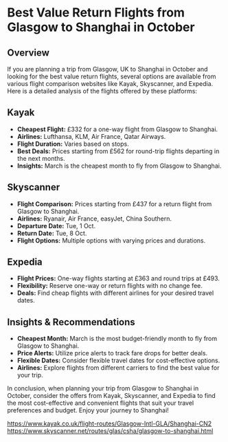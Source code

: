 # Best Value Return Flights from Glasgow to Shanghai in October

## Overview
If you are planning a trip from Glasgow, UK to Shanghai in October and looking for the best value return flights, several options are available from various flight comparison websites like Kayak, Skyscanner, and Expedia. Here is a detailed analysis of the flights offered by these platforms:

## Kayak
- **Cheapest Flight:** £332 for a one-way flight from Glasgow to Shanghai.
- **Airlines:** Lufthansa, KLM, Air France, Qatar Airways.
- **Flight Duration:** Varies based on stops.
- **Best Deals:** Prices starting from £562 for round-trip flights departing in the next months.
- **Insights:** March is the cheapest month to fly from Glasgow to Shanghai.

## Skyscanner
- **Flight Comparison:** Prices starting from £437 for a return flight from Glasgow to Shanghai.
- **Airlines:** Ryanair, Air France, easyJet, China Southern.
- **Departure Date:** Tue, 1 Oct.
- **Return Date:** Tue, 8 Oct.
- **Flight Options:** Multiple options with varying prices and durations.

## Expedia
- **Flight Prices:** One-way flights starting at £363 and round trips at £493.
- **Flexibility:** Reserve one-way or return flights with no change fee.
- **Deals:** Find cheap flights with different airlines for your desired travel dates.

## Insights & Recommendations
- **Cheapest Month:** March is the most budget-friendly month to fly from Glasgow to Shanghai.
- **Price Alerts:** Utilize price alerts to track fare drops for better deals.
- **Flexible Dates:** Consider flexible travel dates for cost-effective options.
- **Airlines:** Explore flights from different carriers to find the best value for your trip.

In conclusion, when planning your trip from Glasgow to Shanghai in October, consider the offers from Kayak, Skyscanner, and Expedia to find the most cost-effective and convenient flights that suit your travel preferences and budget. Enjoy your journey to Shanghai!

https://www.kayak.co.uk/flight-routes/Glasgow-Intl-GLA/Shanghai-CN2
https://www.skyscanner.net/routes/glas/csha/glasgow-to-shanghai.html
